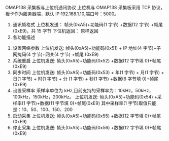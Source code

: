 OMAP138 采集板与上位机通讯协议
上位机与 OMAP138 采集板采用 TCP 协议，板卡作为服务器端，默认
IP:192.168.1.10,端口号：5000。
1. 通讯帧格式
上位机发送：
帧头(0xA5)+功能码(1 字节) +数据(12 字节) +帧尾(0xE9)，共 15 字节
下位机返回：
原样返回
2. 各功能描述
1) 设置网络参数
上位机发送:
帧头(0xA5)+功能码(0x51) + IP 地址(4 字节)+子网掩码(4 字节)+网关(4 字节) +帧尾
(0xE9) 
2) 系统重启
上位机发送:
帧头(0xA5)+功能码(0x52) +数据(12 字节填 0)+帧尾(0xE9)
3) 同步时间
上位机发送:
帧头(0xA5)+功能码(0x53) + 年(1 字节) + 月(1 字节) + 日(1 字节) + 时(1 字节) + 分
(1 字节) + 秒(1 字节) +数据(6 字节填 0)+帧尾(0xE9)
4) 设置采样率
采样率单位为 kHz,目前支持的采样率为：10kHz，50kHz，100kHz，150kHz，200kHz。
上位机发送:
帧头(0xA5)+功能码(0x54) +采样率(1 字节)+数据(11 字节填 0)+帧尾(0xE9)
其中采样率(1 字节)取值只能是：10、50、100、150、200
5) 启动采集
上位机发送:
帧头(0xA5)+功能码(0x55) +数据(12 字节填 0)+帧尾(0xE9)
6) 停止采集
上位机发送:
帧头(0xA5)+功能码(0x56) +数据(12 字节填 0)+帧尾(0xE9)